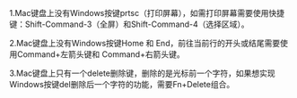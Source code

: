 1.Mac键盘上没有Windows按键prtsc（打印屏幕），如需打印屏幕需要使用快捷键：Shift-Command-3（全屏）和Shift-Command-4（选择区域）。

2.Mac键盘上没有Windows按键Home 和 End，前往当前行的开头或结尾需要使用Command+左箭头键和 Command+右箭头键。

3.Mac键盘上只有一个delete删除键，删除的是光标前一个字符，如果想实现Windows按键del删除后一个字符的功能，需要Fn+Delete组合。